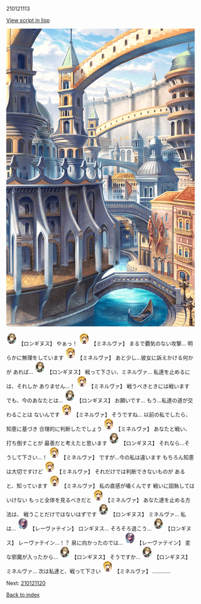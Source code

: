 210121113

[View script in lisp](../scripts/210121113.txt)

![006_town2.png](../images/backgrounds/006_town2.png)

<img src="../images/units/5300131.png" alt="5300131.png" height="34"/>
【ロンギヌス】
やぁっ！

<img src="../images/units/5302521.png" alt="5302521.png" height="34"/>
【ミネルヴァ】
まるで覇気のない攻撃…
明らかに無理をしています

<img src="../images/units/5302521.png" alt="5302521.png" height="34"/>
【ミネルヴァ】
あと少し…彼女に訴えかける何かが
あれば…

<img src="../images/units/5300131.png" alt="5300131.png" height="34"/>
【ロンギヌス】
戦って下さい、ミネルヴァ…
私達を止めるには、それしか
ありません…！

<img src="../images/units/5302521.png" alt="5302521.png" height="34"/>
【ミネルヴァ】
戦うべきときには戦います
でも、今のあなたとは…

<img src="../images/units/5300131.png" alt="5300131.png" height="34"/>
【ロンギヌス】
お願いです…
もう…私達の道が交わることは
ないんです

<img src="../images/units/5302521.png" alt="5302521.png" height="34"/>
【ミネルヴァ】
そうですね…
以前の私でしたら、知恵に基づき
合理的に判断したでしょう

<img src="../images/units/5302521.png" alt="5302521.png" height="34"/>
【ミネルヴァ】
あなたと戦い、打ち倒すことが
最善だと考えたと思います

<img src="../images/units/5300131.png" alt="5300131.png" height="34"/>
【ロンギヌス】
それなら…そうして下さい…！

<img src="../images/units/5302521.png" alt="5302521.png" height="34"/>
【ミネルヴァ】
ですが…今の私は違います
もちろん知恵は大切ですけど

<img src="../images/units/5302521.png" alt="5302521.png" height="34"/>
【ミネルヴァ】
それだけでは判断できないものが
あると、知っています

<img src="../images/units/5302521.png" alt="5302521.png" height="34"/>
【ミネルヴァ】
私の直感が囁くんです
戦いに固執してはいけない
もっと全体を見るべきだと

<img src="../images/units/5302521.png" alt="5302521.png" height="34"/>
【ミネルヴァ】
あなた達を止める方法は、
戦うことだけではないはずです

<img src="../images/units/5300131.png" alt="5300131.png" height="34"/>
【ロンギヌス】
ミネルヴァ…
私は…

<img src="../images/units/5100231.png" alt="5100231.png" height="34"/>
【レーヴァテイン】
ロンギヌス…
そろそろ退こう…

<img src="../images/units/5300131.png" alt="5300131.png" height="34"/>
【ロンギヌス】
レーヴァテイン…！？
泉に向かったのでは…

<img src="../images/units/5100231.png" alt="5100231.png" height="34"/>
【レーヴァテイン】
変な邪魔が入ったから…

<img src="../images/units/5300131.png" alt="5300131.png" height="34"/>
【ロンギヌス】
そうですか…

<img src="../images/units/5300131.png" alt="5300131.png" height="34"/>
【ロンギヌス】
ミネルヴァ…
次は私達と、戦って下さい

<img src="../images/units/5302521.png" alt="5302521.png" height="34"/>
【ミネルヴァ】
…………

Next: [210121120](210121120.md)

[Back to index](index.md)
